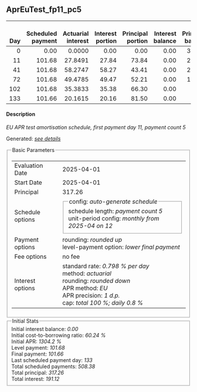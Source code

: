 <h2>AprEuTest_fp11_pc5</h2>
<table>
    <thead style="vertical-align: bottom;">
        <th style="text-align: right;">Day</th>
        <th style="text-align: right;">Scheduled payment</th>
        <th style="text-align: right;">Actuarial interest</th>
        <th style="text-align: right;">Interest portion</th>
        <th style="text-align: right;">Principal portion</th>
        <th style="text-align: right;">Interest balance</th>
        <th style="text-align: right;">Principal balance</th>
        <th style="text-align: right;">Total actuarial interest</th>
        <th style="text-align: right;">Total interest</th>
        <th style="text-align: right;">Total principal</th>
    </thead>
    <tr style="text-align: right;">
        <td class="ci00">0</td>
        <td class="ci01" style="white-space: nowrap;">0.00</td>
        <td class="ci02">0.0000</td>
        <td class="ci03">0.00</td>
        <td class="ci04">0.00</td>
        <td class="ci05">0.00</td>
        <td class="ci06">317.26</td>
        <td class="ci07">0.0000</td>
        <td class="ci08">0.00</td>
        <td class="ci09">0.00</td>
    </tr>
    <tr style="text-align: right;">
        <td class="ci00">11</td>
        <td class="ci01" style="white-space: nowrap;">101.68</td>
        <td class="ci02">27.8491</td>
        <td class="ci03">27.84</td>
        <td class="ci04">73.84</td>
        <td class="ci05">0.00</td>
        <td class="ci06">243.42</td>
        <td class="ci07">27.8491</td>
        <td class="ci08">27.84</td>
        <td class="ci09">73.84</td>
    </tr>
    <tr style="text-align: right;">
        <td class="ci00">41</td>
        <td class="ci01" style="white-space: nowrap;">101.68</td>
        <td class="ci02">58.2747</td>
        <td class="ci03">58.27</td>
        <td class="ci04">43.41</td>
        <td class="ci05">0.00</td>
        <td class="ci06">200.01</td>
        <td class="ci07">86.1238</td>
        <td class="ci08">86.11</td>
        <td class="ci09">117.25</td>
    </tr>
    <tr style="text-align: right;">
        <td class="ci00">72</td>
        <td class="ci01" style="white-space: nowrap;">101.68</td>
        <td class="ci02">49.4785</td>
        <td class="ci03">49.47</td>
        <td class="ci04">52.21</td>
        <td class="ci05">0.00</td>
        <td class="ci06">147.80</td>
        <td class="ci07">135.6023</td>
        <td class="ci08">135.58</td>
        <td class="ci09">169.46</td>
    </tr>
    <tr style="text-align: right;">
        <td class="ci00">102</td>
        <td class="ci01" style="white-space: nowrap;">101.68</td>
        <td class="ci02">35.3833</td>
        <td class="ci03">35.38</td>
        <td class="ci04">66.30</td>
        <td class="ci05">0.00</td>
        <td class="ci06">81.50</td>
        <td class="ci07">170.9856</td>
        <td class="ci08">170.96</td>
        <td class="ci09">235.76</td>
    </tr>
    <tr style="text-align: right;">
        <td class="ci00">133</td>
        <td class="ci01" style="white-space: nowrap;">101.66</td>
        <td class="ci02">20.1615</td>
        <td class="ci03">20.16</td>
        <td class="ci04">81.50</td>
        <td class="ci05">0.00</td>
        <td class="ci06">0.00</td>
        <td class="ci07">191.1471</td>
        <td class="ci08">191.12</td>
        <td class="ci09">317.26</td>
    </tr>
</table>
<h4>Description</h4>
<p><i>EU APR test amortisation schedule, first payment day 11, payment count 5</i></p>
<p>Generated: <i><a href="../GeneratedDate.html">see details</a></i></p>
<fieldset><legend>Basic Parameters</legend>
<table>
    <tr>
        <td>Evaluation Date</td>
        <td>2025-04-01</td>
    </tr>
    <tr>
        <td>Start Date</td>
        <td>2025-04-01</td>
    </tr>
    <tr>
        <td>Principal</td>
        <td>317.26</td>
    </tr>
    <tr>
        <td>Schedule options</td>
        <td>
            <fieldset>
                <legend>config: <i>auto-generate schedule</i></legend>
                <div>schedule length: <i><i>payment count</i> 5</i></div>
                <div>unit-period config: <i>monthly from 2025-04 on 12</i></div>
            </fieldset>
        </td>
    </tr>
    <tr>
        <td>Payment options</td>
        <td>
            <div>
                <div>rounding: <i>rounded up</i></div>
                <div>level-payment option: <i>lower&nbsp;final&nbsp;payment</i></div>
            </div>
        </td>
    </tr>
    <tr>
        <td>Fee options</td>
        <td>no fee
        </td>
    </tr>
    <tr>
        <td>Interest options</td>
        <td>
            <div>
                <div>standard rate: <i>0.798 % per day</i></div>
                <div>method: <i>actuarial</i></div>
                <div>rounding: <i>rounded down</i></div>
                <div>APR method: <i>EU</i></div>
                <div>APR precision: <i>1 d.p.</i></div>
                <div>cap: <i>total 100 %; daily 0.8 %</div>
            </div>
        </td>
    </tr>
</table></fieldset>
<fieldset><legend>Initial Stats</legend>
<div>
    <div>Initial interest balance: <i>0.00</i></div>
    <div>Initial cost-to-borrowing ratio: <i>60.24 %</i></div>
    <div>Initial APR: <i>1304.2 %</i></div>
    <div>Level payment: <i>101.68</i></div>
    <div>Final payment: <i>101.66</i></div>
    <div>Last scheduled payment day: <i>133</i></div>
    <div>Total scheduled payments: <i>508.38</i></div>
    <div>Total principal: <i>317.26</i></div>
    <div>Total interest: <i>191.12</i></div>
</div></fieldset>
